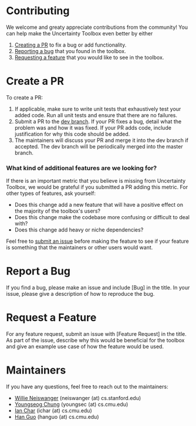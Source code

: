 # Contributing

We welcome and greaty appreciate contributions from the community! You can
help make the Uncertainty Toolbox even better by either

1. [Creating a PR](#create-a-pr) to fix a bug or add functionality.
2. [Reporting a bug](#report-a-bug) that you found in the toolbox.
3. [Requesting a feature](#request-a-feature) that you would like to
   see in the toolbox.

# Create a PR

To create a PR:

1. If applicable, make sure to write unit tests that exhaustively test your
   added code. Run all unit tests and ensure that there are no failures.
2. Submit a PR to the [dev branch](https://github.com/uncertainty-toolbox/uncertainty-toolbox/tree/dev).
   If your PR fixes a bug, detail what the problem was and how it was fixed.
   If your PR adds code, include justification for why this code should be added.
3. The maintainers will discuss your PR and merge it into the dev branch if
   accepted. The dev branch will be periodically merged into the master branch.

### What kind of additional features are we looking for?

If there is an important metric that you believe is missing from Uncertainty
Toolbox, we would be grateful if you submitted a PR adding this metric. For
other types of features, ask yourself:

* Does this change add a new feature that will have a positive effect on the
  majority of the toolbox's users?
* Does this change make the codebase more confusing or difficult to deal with?
* Does this change add heavy or niche dependencies?

Feel free to [submit an issue](#request-a-feature) before making the
feature to see if your feature is something that the maintainers or other users
would want.

# Report a Bug

If you find a bug, please make an issue and include [Bug] in the title. In 
your issue, please give a description of how to reproduce the bug.

# Request a Feature

For any feature request, submit an issue with [Feature Request] in the title.
As part of the issue, describe why this would be beneficial for the toolbox and
give an example use case of how the feature would be used.

# Maintainers

If you have any questions, feel free to reach out to the maintainers:

* [Willie Neiswanger](https://github.com/willieneis) (neiswanger (at) cs.stanford.edu)
* [Youngseog Chung](https://github.com/YoungseogChung) (youngsec (at) cs.cmu.edu)
* [Ian Char](https://github.com/IanChar) (ichar (at) cs.cmu.edu)
* [Han Guo](https://github.com/HanGuo97) (hanguo (at) cs.cmu.edu)
